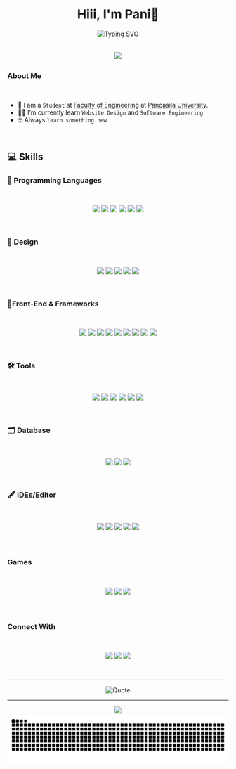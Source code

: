 <h1 align="center">Hiii, I'm Pani🎀</h1>
<p align=center>
 <a href="https://git.io/typing-svg"><img src="https://readme-typing-svg.herokuapp.com?font=Plus+Jakarta+Sans&weight=800&duration=4800&pause=1000&color=F72F86&center=true&width=500&lines=Hiii%E2%B8%9C(%EF%BD%A1%CB%83+%E1%B5%95+%CB%82+)%E2%B8%9D%E2%99%A1;Welcome+To+My+GitHub+%EA%89%82(%CB%B5%CB%83+%E1%97%9C+%CB%82%CB%B5);%E2%8B%86.+%F0%90%99%9A%CB%9A%E0%BF%94+pani+%F0%9D%9C%97%F0%9D%9C%9A%CB%9A%E2%8B%86" alt="Typing SVG" /></a>
</p>
<div align="center">
  
  ## <img src="https://media0.giphy.com/media/v1.Y2lkPTc5MGI3NjExODVsejh6MW92Y3JmeGd5bHNqMHd6NXR1MG42d202cTRqdWx2Y3h5MyZlcD12MV9pbnRlcm5hbF9naWZfYnlfaWQmY3Q9Zw/Rpg4BN6841lPq/giphy.gif">
</div>

<h3 align=left> About Me </h3>
<br>

- :school: I am a `Student` at [Faculty of Engineering](https://teknik.univpancasila.ac.id/) at [Pancasila
  University](https://univpancasila.ac.id/).
- :student: I’m currently learn `Website Design` and `Software Engineering`.
- :nerd_face: Always `learn something new`.
<br>


## <h2> 💻 Skills </h2>
<div display = "flex">
  <h3> 📖 Programming Languages </h3>
  <br>

  <p align=center>
  <img src="https://img.shields.io/badge/JavaScript-323330?style=for-the-badge&logo=javascript&logoColor=F7DF1E" />
  <img src="https://img.shields.io/badge/Python-FFD43B?style=for-the-badge&logo=python&logoColor=blue" />
  <img src="https://img.shields.io/badge/c++-%2300599C.svg?style=for-the-badge&logo=c%2B%2B&logoColor=white" />
  <img src="https://img.shields.io/badge/java-%23ED8B00.svg?style=for-the-badge&logo=openjdk&logoColor=white"/>
  <img src="https://img.shields.io/badge/kotlin-%237F52FF.svg?style=for-the-badge&logo=kotlin&logoColor=white"/>
  <img src="https://img.shields.io/badge/php-%23777BB4.svg?style=for-the-badge&logo=php&logoColor=white"/>
  </p>
  <br>

  <h3> 🎨 Design </h3>
  <br> 
  
  <p align=center>
  <img src="https://img.shields.io/badge/Adobe%20Lightroom-31A8FF.svg?style=for-the-badge&logo=Adobe%20Lightroom&logoColor=white">
  <img src="https://img.shields.io/badge/Adobe%20After%20Effects-9999FF.svg?style=for-the-badge&logo=Adobe%20After%20Effects&logoColor=white">
  <img src="https://img.shields.io/badge/adobe%20photoshop-%2331A8FF.svg?style=for-the-badge&logo=adobe%20photoshop&logoColor=white">
  <img src="https://img.shields.io/badge/Canva-%2300C4CC.svg?style=for-the-badge&logo=Canva&logoColor=white">
  <img src="ttps://img.shields.io/badge/Figma-F24E1E?style=for-the-badge&logo=figma&logoColor=white">
    
  </p>
  </br>

  <h3> 📱Front-End & Frameworks</h3>
  <br>
  <p align=center>
  <img src="https://img.shields.io/badge/HTML5-E34F26?style=for-the-badge&logo=html5&logoColor=white">
  <img src="https://img.shields.io/badge/CSS3-1572B6?style=for-the-badge&logo=css3&logoColor=white" />
  <img src="https://img.shields.io/badge/Bootstrap-563D7C?style=for-the-badge&logo=bootstrap&logoColor=white" />
  <img src= "https://img.shields.io/badge/Laravel-FF2D20?style=for-the-badge&logo=laravel&logoColor=white" />
  <img src="https://img.shields.io/badge/OpenGL-%23FFFFFF.svg?style=for-the-badge&logo=opengl">
  <img src="https://img.shields.io/badge/Next-black?style=for-the-badge&logo=next.js&logoColor=white">
  <img src="https://img.shields.io/badge/react-%2320232a.svg?style=for-the-badge&logo=react&logoColor=%2361DAFB">
  <img src="https://img.shields.io/badge/tailwindcss-%2338B2AC.svg?style=for-the-badge&logo=tailwind-css&logoColor=white">
  <img src="https://img.shields.io/badge/vuejs-%2335495e.svg?style=for-the-badge&logo=vuedotjs&logoColor=%234FC08D">
  </p>
  </br>

  <h3> 🛠 Tools</h3>
  <br>
  <p align=center>
  <img src="https://img.shields.io/badge/github_copilot-8957E5?style=for-the-badge&logo=github-copilot&logoColor=white">
  <img src="https://img.shields.io/badge/google%20gemini-8E75B2?style=for-the-badge&logo=google%20gemini&logoColor=white">
  <img src="https://img.shields.io/badge/perplexity-000000?style=for-the-badge&logo=perplexity&logoColor=088F8F">
  <img src="https://img.shields.io/badge/ChatGPT-74aa9c?style=for-the-badge&logo=openai&logoColor=white" />
  <img src="https://img.shields.io/badge/Arc-000000?style=for-the-badge&logo=arc&logoColor=white">
  <img src="https://img.shields.io/badge/Google%20Drive-4285F4?style=for-the-badge&logo=googledrive&logoColor=white">
  </p>
  </br>

  <h3> 🗂 Database</h3>
  <br>
  <p align=center>
    <img src="https://img.shields.io/badge/mysql-4479A1.svg?style=for-the-badge&logo=mysql&logoColor=white">
    <img src="https://img.shields.io/badge/Supabase-3ECF8E?style=for-the-badge&logo=supabase&logoColor=white">
    <img src="https://img.shields.io/badge/firebase-a08021?style=for-the-badge&logo=firebase&logoColor=ffcd34">
  </p>
  </br>

  <h3> 🖋 IDEs/Editor </h3>
  <br>
  <p align=center>
    <img src="https://img.shields.io/badge/android%20studio-346ac1?style=for-the-badge&logo=android%20studio&logoColor=white">
    <img src="https://img.shields.io/badge/Atom-%2366595C.svg?style=for-the-badge&logo=atom&logoColor=white">
    <img src="https://img.shields.io/badge/Google%20Colab-%23F9A825.svg?style=for-the-badge&logo=googlecolab&logoColor=white">
    <img src="https://img.shields.io/badge/Notepad++-90E59A.svg?style=for-the-badge&logo=notepad%2b%2b&logoColor=black">
    <img src="https://img.shields.io/badge/Visual%20Studio%20Code-0078d7.svg?style=for-the-badge&logo=visual-studio-code&logoColor=white">
  </p>
  </br>
  
 
  
</div>

## <h3> Games </h3>
<div display = "flex">
  <br>
  <p align=center>
  <a href="https://steamcommunity.com/profiles/76561198962828088/" target="_blank">
  <img src="https://img.shields.io/badge/Steam-000000?style=for-the-badge&logo=steam&logoColor=white" /></a>
  <a href="https://store.epicgames.com/u/a2e41f301b1c41f58bc8708e146f9040" target=_blank">
  <img src="https://img.shields.io/badge/Epic%20Games-313131?style=for-the-badge&logo=Epic%20Games&logoColor=white" /></a>
  <img src="https://img.shields.io/badge/PlayStation-003791?style=for-the-badge&logo=playstation&logoColor=white" />
  </p>
</br>
</div>

## <h3> Connect With  </h3>
<br>
<p align=center>
  <a href="https://www.instagram.com/vestiapani/" target="_blank">
    <img src="https://img.shields.io/badge/Instagram-E4405F?style=for-the-badge&logo=instagram&logoColor=white"></a>
  <a href="https://www.linkedin.com/in/ivan-wirahadi-permana-503694337/" target="_blank">
    <img src="https://img.shields.io/badge/LinkedIn-0077B5?style=for-the-badge&logo=linkedin&logoColor=white"></a>
  <a href="https://www.tiktok.com/@ipanntsu" target="_blank">
    <img src="https://img.shields.io/badge/TikTok-000000?style=for-the-badge&logo=tiktok&logoColor=white"></a>
</p>
<br>

---
<p align="center">
  <a><img alt="Quote"
      src="https://quotes-github-readme.vercel.app/api?type=horizontal&theme=tokyonight&animation=grow_out_in&quote=Now%20you%20are%20alone,%20but%20you%20will%20not%20be%20lonely%20because%20a%20part%20of%20me%20is%20with%20you&author=Elaina">
</p>
    
---

<div> 
<div align="center">
  <img src="https://media2.giphy.com/media/v1.Y2lkPTc5MGI3NjExNTR1MThucTFwMzdhOThhenFucWdsZXBvdnVtY215djd4dzgwcTM0diZlcD12MV9pbnRlcm5hbF9naWZfYnlfaWQmY3Q9Zw/l0IyjCRcRa6pQo2S4/giphy.gif">
  <img src= "https://github.com/anharsaja/anharsaja/blob/output/github-contribution-grid-snake-dark.svg">
</div> 
</div>

